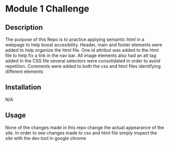 # Module 1 Challenge

## Description

The purpose of this Repo is to practice applying semantic html in a webpage to help boost accesibility. Header, main and footer elements were added to help organize the html file. One id attribut was added to the html file to help fix a link in the nav bar. All image elements also had an alt tag added
In the CSS file several selectors were consolidated in order to avoid repetition.
Comments were added to both the css and html files identifying different elements

## Installation

N/A

## Usage

None of the changes made in this repo change the actual appearance of the site. In order to see changes made to css and html file simply inspect the site with the dev tool in google chrome

